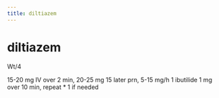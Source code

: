 ```yaml
---
title: diltiazem
---
```

# diltiazem

Wt/4

15-20 mg IV over 2 min, 20-25 mg 15 later prn, 5-15 mg/h
1 ibutilide 1 mg over 10 min, repeat * 1 if needed
